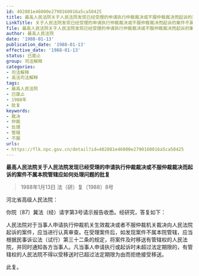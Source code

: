 ```yaml
---
id: 402881e46000e2790160016a5ca50425
title: 最高人民法院关于人民法院发现已经受理的申请执行仲裁裁决或不服仲裁裁决而起诉的案件不属本院管辖应如何处理问题的批复
LinkTitle: 关于人民法院发现已经受理的申请执行仲裁裁决或不服仲裁裁决而起诉的案件不属本院管辖应如何处理问题的批复
file: 最高人民法院关于人民法院发现已经受理的申请执行仲裁裁决或不服仲裁裁决而起诉的案件不属本院管辖应如何处理问题的批复_19880113_402881e46000e2790160016a5ca50425.docx
author: 最高人民法院
date: '1988-01-13'
publication_date: '1988-01-13'
effective_date: '1988-01-13'
status: 已废止
group: 司法解释
categories:
- 司法解释
- 高法司法解释
tags:
- 最高人民法院
- 已废止
- 1988年
- 批复
keywords:
- 裁决
- 仲裁
- 处理
- 管辖
- 不服
urls:
- https://flk.npc.gov.cn/detail?id=402881e46000e2790160016a5ca50425
---
```


**最高人民法院关于人民法院发现已经受理的申请执行仲裁裁决或不服仲裁裁决而起诉的案件不属本院管辖应如何处理问题的批复**

> 1988年1月13日 法（研）复〔1988〕8号

河北省高级人民法院：

你院〔87〕冀法（经）请字第3号请示报告收悉。经研究，答复如下：

人民法院对于当事人申请执行仲裁机关生效裁决或者不服仲裁机关裁决向人民法院起诉的案件，应当进行认真审查。在受理案件后，如发现案件不属本院管辖，应当根据民事诉讼法（试行）第三十二条的规定，将案件及时移送有管辖权的人民法院，并同时通知各方当事人。凡当事人申请执行或起诉时未超过法定期限的，有管辖权的人民法院不得以受移送时已超过法定期限为由而拒绝接受移送。

此复。
